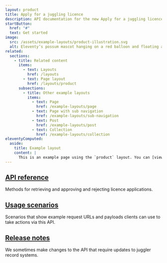 ```yaml
---
layout: product
title: Apply for a juggling licence
description: API documentation for the new Apply for a juggling licence service.
startButton:
  href: "#"
  text: Get started
image:
  src: /assets/example-layouts/product-illustration.svg
  alt: Eleventy’s possum mascot hanging on a red balloon and floating above a laptop.
related:
  sections:
    - title: Related content
      items:
        - text: Layouts
          href: /layouts
        - text: Page layout
          href: /layouts/product
      subsections:
        - title: Other example layouts
          items:
            - text: Page
              href: /example-layouts/page
            - text: Page with sub navigation
              href: /example-layouts/sub-navigation
            - text: Post
              href: /example-layouts/post
            - text: Collection
              href: /example-layouts/collection
eleventyComputed:
  aside:
    title: Example layout
    content: |
      This is an example page using the `product` layout. You can [view the source used to create this page on GitHub]({{ viewSource }}).
---
```


<div class="govuk-grid-row">
  <section class="govuk-grid-column-one-third-from-desktop">
    <h2 class="govuk-heading-m govuk-!-margin-bottom-2">
      <a class="govuk-link govuk-link--no-visited-state" href="#">
        API reference
      </a>
    </h2>
    <p class="govuk-body">
      Methods for retrieving and approving and rejecting licence applications.
    </p>
  </section>
  <section class="govuk-grid-column-one-third-from-desktop">
    <h2 class="govuk-heading-m govuk-!-margin-bottom-2">
      <a class="govuk-link govuk-link--no-visited-state" href="#">
        Usage scenarios
      </a>
    </h2>
    <p class="govuk-body">
      Scenarios that show example request URLs and payloads clients can use to take actions via this API.
    </p>
  </section>
  <section class="govuk-grid-column-one-third-from-desktop">
    <h2 class="govuk-heading-m govuk-!-margin-bottom-2">
      <a class="govuk-link govuk-link--no-visited-state" href="#">
        Release notes
      </a>
    </h2>
    <p class="govuk-body">
      We sometimes make changes to the API that require updates to juggler record systems.
    </p>
  </section>
</div>
